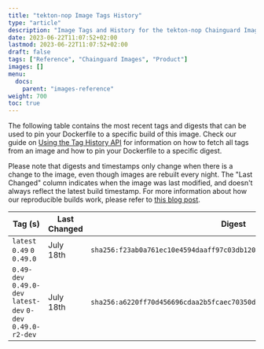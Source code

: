 ```yaml
---
title: "tekton-nop Image Tags History"
type: "article"
description: "Image Tags and History for the tekton-nop Chainguard Image"
date: 2023-06-22T11:07:52+02:00
lastmod: 2023-06-22T11:07:52+02:00
draft: false
tags: ["Reference", "Chainguard Images", "Product"]
images: []
menu:
  docs:
    parent: "images-reference"
weight: 700
toc: true
---
```


The following table contains the most recent tags and digests that can be used to pin your Dockerfile to a specific build of this image. Check our guide on [Using the Tag History API](/chainguard/chainguard-images/using-the-tag-history-api/) for information on how to fetch all tags from an image and how to pin your Dockerfile to a specific digest.

Please note that digests and timestamps only change when there is a change to the image, even though images are rebuilt every night. The "Last Changed" column indicates when the image was last modified, and doesn't always reflect the latest build timestamp. For more information about how our reproducible builds work, please refer to [this blog post](https://www.chainguard.dev/unchained/reproducing-chainguards-reproducible-image-builds).

| Tag (s)                                                       | Last Changed | Digest                                                                    |
|---------------------------------------------------------------|--------------|---------------------------------------------------------------------------|
|  `latest` `0.49` `0` `0.49.0`                                 | July 18th    | `sha256:f23ab0a761ec10e4594daaff97c03db120ca888e4e6c76354e46925229495c71` |
|  `0.49-dev` `0.49.0-dev` `latest-dev` `0-dev` `0.49.0-r2-dev` | July 18th    | `sha256:a6220ff70d456696cdaa2b5fcaec70350d39edf805e982b91670a4471dfca2cb` |
